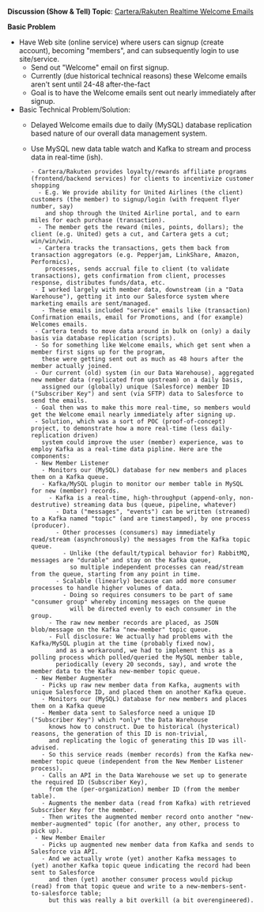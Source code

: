 **Discussion (Show & Tell) Topic**: <ins>Cartera/Rakuten Realtime Welcome Emails</ins>

**Basic Problem**

* Have Web site (online service) where users can signup (create account), becoming "members", and can subsequently login to use site/service.
  - Send out "Welcome" email on first signup.
  - Currently (due historical technical reasons) these Welcome emails aren't sent until 24-48 after-the-fact
  - Goal is to have the Welcome emails sent out nearly immediately after signup.
* Basic Technical Problem/Solution:
  - Delayed Welcome emails due to daily (MySQL) database replication based nature of our overall data management system.
  - Use MySQL new data table watch and Kafka to stream and process data in real-time (ish).

        - Cartera/Rakuten provides loyalty/rewards affiliate programs (frontend/backend services) for clients to incentivize customer shopping 
          - E.g. We provide ability for United Airlines (the client) customers (the member) to signup/login (with frequent flyer number, say)
            and shop through the United Airline portal, and to earn miles for each purchase (transaction).
          - The member gets the reward (miles, points, dollars); the client (e.g. United) gets a cut, and Cartera gets a cut; win/win/win.
          - Cartera tracks the transactions, gets them back from transaction aggregators (e.g. Pepperjam, LinkShare, Amazon, Performics),
            processes, sends accrual file to client (to validate transactions), gets confirmation from client, processes response, distributes funds/data, etc.
         - I worked largely with member data, downstream (in a "Data Warehouse"), getting it into our Salesforce system where marketing emails are sent/managed.
           - These emails included "service" emails like (transaction) Confirmation emails, email for Promotions, and (for example) Welcomes emails.
         - Cartera tends to move data around in bulk on (only) a daily basis via database replication (scripts).
         - So for something like Welcome emails, which get sent when a member first signs up for the program,
           these were getting sent out as much as 48 hours after the member actually joined.
         - Our current (old) system (in our Data Warehouse), aggregated new member data (replicated from upstream) on a daily basis,
           assigned our (globally) unique (Salesforce) member ID ("Subscriber Key") and sent (via SFTP) data to Salesforce to send the emails.
         - Goal then was to make this more real-time, so members would get the Welcome email nearly immediately after signing up.
         - Solution, which was a sort of POC (proof-of-concept) project, to demonstrate how a more real-time (less daily-replication driven)
           system could improve the user (member) experience, was to employ Kafka as a real-time data pipline. Here are the components:
         - New Member Listener
           - Monitors our (MySQL) database for new members and places them on a Kafka queue.
           - Kafka/MySQL plugin to monitor our member table in MySQL for new (member) records.
             - Kafka is a real-time, high-throughput (append-only, non-destrutive) streaming data bus (queue, pipeline, whatever)
               - Data ("messages", "events") can be written (streamed) to a Kafka named "topic" (and are timestamped), by one process (producer).
               - Other processes (consumers) may immediately read/stream (asynchronously) the messages from the Kafka topic queue.
                 - Unlike (the default/typical behavior for) RabbitMQ, messages are "durable" and stay on the Kafka queue,
                   so multiple independent processes can read/stream from the queue, starting from any point in time.
               - Scalable (linearly) because can add more consumer processes to handle higher volumes of data.
                 - Doing so requires consumers to be part of same "consumer group" whereby incoming messages on the queue
                   will be directed evenly to each consumer in the group.
             - The raw new member records are placed, as JSON blob/message on the Kafka "new-member" topic queue.
             - Full disclosure: We actually had problems with the Kafka/MySQL plugin at the time (probably fixed now),
               and as a workaround, we had to implement this as a polling process which polled/queried the MySQL member table,
               periodically (every 20 seconds, say), and wrote the member data to the Kafka new-member topic queue.
         - New Member Augmenter
           - Picks up raw new member data from Kafka, augments with unique Salesforce ID, and placed them on another Kafka queue.
           - Monitors our (MySQL) database for new members and places them on a Kafka queue
           - Member data sent to Salesforce need a unique ID ("Subscriber Key") which *only* the Data Warehouse
             knows how to construct. Due to historical (hysterical) reasons, the generation of this ID is non-trivial,
             and replicating the logic of generating this ID was ill-advised.
           - So this service reads (member records) from the Kafka new-member topic queue (independent from the New Member Listener process).
           - Calls an API in the Data Warehouse we set up to generate the required ID (Subscriber Key),
             from the (per-organization) member ID (from the member table).
           - Augments the member data (read from Kafka) with retrieved Subscriber Key for the member.
           - Then writes the augmented member record onto another "new-member-augmented" topic (for another, any other, process to pick up).
         - New Member Emailer
           - Picks up augmented new member data from Kafka and sends to Salesforce via API.
           - And we actually wrote (yet) another Kafka messages to (yet) another Kafka topic queue indicating the record had been sent to Salesforce
             and then (yet) another consumer process would pickup (read) from that topic queue and write to a new-members-sent-to-salesforce table;
             but this was really a bit overkill (a bit overengineered).
